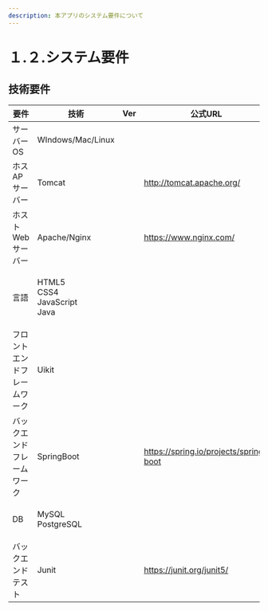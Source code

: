 ```yaml
---
description: 本アプリのシステム要件について
---
```


# １.２.システム要件

## 技術要件

| 要件             | 技術                                             | Ver         | 公式URL                                  |
| -------------- | ---------------------------------------------- | ----------- | -------------------------------------- |
| サーバーOS         | WIndows/Mac/Linux                              |             |                                        |
| ホスAPサーバー       | Tomcat                                         |             | http://tomcat.apache.org/              |
| ホストWebサーバー     | Apache/Nginx                                   |             | https://www.nginx.com/                 |
| 言語             | <p>HTML5<br>CSS4<br>JavaScript<br>Java<br></p> |             |                                        |
| フロントエンドフレームワーク | Uikit                                          | <p><br></p> |                                        |
| バックエンドフレームワーク  | SpringBoot                                     |             | https://spring.io/projects/spring-boot |
| DB             | <p>MySQL<br>PostgreSQL</p>                     |             |                                        |
| バックエンドテスト      | Junit                                          |             | https://junit.org/junit5/              |

